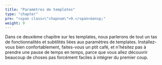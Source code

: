 ```yaml
---
title: "Paramètres de templates"
type: "chapter"
pre: "<span class=\"chapnum\">9.</span>&ensp;"
weight: 9
---
```


Dans ce deuxième chapitre sur les templates, nous parlerons de tout un tas de fonctionnalités et subtilités liées aux paramètres de templates.
Installez-vous bien confortablement, faites-vous un ptit café, et n'hésitez pas à prendre une pause de temps en temps, parce que vous allez découvrir beaucoup de choses pas forcément faciles à intégrer du premier coup.
